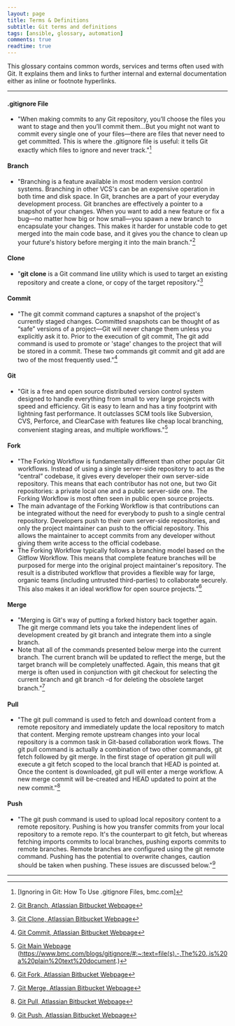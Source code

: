 ```yaml
---
layout: page
title: Terms & Definitions
subtitle: Git terms and definitions
tags: [ansible, glossary, automation]
comments: true
readtime: true
---
```

This glossary contains common words, services and terms often used with Git. It explains them and links to further internal and external documentation either as inline or footnote hyperlinks.

---
#### **.gitignore File**
* "When making commits to any Git repository, you’ll choose the files you want to stage and then you’ll commit them...But you might not want to commit every single one of your files—there are files that never need to get committed. This is where the .gitignore file is useful: it tells Git exactly which files to ignore and never track."[^1]

#### **Branch**
* "Branching is a feature available in most modern version control systems. Branching in other VCS's can be an expensive operation in both time and disk space. In Git, branches are a part of your everyday development process. Git branches are effectively a pointer to a snapshot of your changes. When you want to add a new feature or fix a bug—no matter how big or how small—you spawn a new branch to encapsulate your changes. This makes it harder for unstable code to get merged into the main code base, and it gives you the chance to clean up your future's history before merging it into the main branch."[^2]

#### **Clone**
* "**git clone** is a Git command line utility which is used to target an existing repository and create a clone, or copy of the target repository."[^3]

#### **Commit**
* "The git commit command captures a snapshot of the project's currently staged changes. Committed snapshots can be thought of as “safe” versions of a project—Git will never change them unless you explicitly ask it to. Prior to the execution of git commit, The git add command is used to promote or 'stage' changes to the project that will be stored in a commit. These two commands git commit and git add are two of the most frequently used."[^4]

#### **Git**
* "Git is a free and open source distributed version control system designed to handle everything from small to very large projects with speed and efficiency. Git is easy to learn and has a tiny footprint with lightning fast performance. It outclasses SCM tools like Subversion, CVS, Perforce, and ClearCase with features like cheap local branching, convenient staging areas, and multiple workflows."[^5]

#### **Fork**
* "The Forking Workflow is fundamentally different than other popular Git workflows. Instead of using a single server-side repository to act as the “central” codebase, it gives every developer their own server-side repository. This means that each contributor has not one, but two Git repositories: a private local one and a public server-side one. The Forking Workflow is most often seen in public open source projects.
* The main advantage of the Forking Workflow is that contributions can be integrated without the need for everybody to push to a single central repository. Developers push to their own server-side repositories, and only the project maintainer can push to the official repository. This allows the maintainer to accept commits from any developer without giving them write access to the official codebase.
* The Forking Workflow typically follows a branching model based on the Gitflow Workflow. This means that complete feature branches will be purposed for merge into the original project maintainer's repository. The result is a distributed workflow that provides a flexible way for large, organic teams (including untrusted third-parties) to collaborate securely. This also makes it an ideal workflow for open source projects."[^6]

#### **Merge**
* "Merging is Git's way of putting a forked history back together again. The git merge command lets you take the independent lines of development created by git branch and integrate them into a single branch.
* Note that all of the commands presented below merge into the current branch. The current branch will be updated to reflect the merge, but the target branch will be completely unaffected. Again, this means that git merge is often used in conjunction with git checkout for selecting the current branch and git branch -d for deleting the obsolete target branch."[^7]

#### **Pull**
* "The git pull command is used to fetch and download content from a remote repository and immediately update the local repository to match that content. Merging remote upstream changes into your local repository is a common task in Git-based collaboration work flows. The git pull command is actually a combination of two other commands, git fetch followed by git merge. In the first stage of operation git pull will execute a git fetch scoped to the local branch that HEAD is pointed at. Once the content is downloaded, git pull will enter a merge workflow. A new merge commit will be-created and HEAD updated to point at the new commit."[^8]

#### **Push**
* "The git push command is used to upload local repository content to a remote repository. Pushing is how you transfer commits from your local repository to a remote repo. It's the counterpart to git fetch, but whereas fetching imports commits to local branches, pushing exports commits to remote branches. Remote branches are configured using the git remote command. Pushing has the potential to overwrite changes, caution should be taken when pushing. These issues are discussed below."[^9]

---
[^1]: [Ignoring in Git: How To Use .gitignore Files, bmc.com]
[^2]: [Git Branch, Atlassian Bitbucket Webpage](https://www.atlassian.com/git/tutorials/using-branches#:~:text=Git%20branches%20are%20effectively%20a%20pointer%20to%20a%20snapshot%20of%20your%20changes.&text=Instead%20of%20copying%20files%20from,not%20a%20container%20for%20commits.)
[^3]: [Git Clone, Atlassian Bitbucket Webpage](https://www.atlassian.com/git/tutorials/setting-up-a-repository/git-clone#:~:text=git%20clone%20is%20a%20Git,copy%20of%20the%20target%20repository.)
[^4]: [Git Commit, Atlassian Bitbucket Webpage](https://www.atlassian.com/git/tutorials/saving-changes/git-commit#:~:text=The%20git%20commit%20command%20captures,you%20explicitly%20ask%20it%20to.&text=These%20two%20commands%20git%20commit,of%20the%20most%20frequently%20used.)
[^5]: [Git Main Webpage](https://git-scm.com/)
(https://www.bmc.com/blogs/gitignore/#:~:text=file(s).-,The%20.,is%20a%20plain%20text%20document.)
[^6]: [Git Fork, Atlassian Bitbucket Webpage](https://www.atlassian.com/git/tutorials/comparing-workflows/forking-workflow#:~:text=Forking%20is%20a%20git%20clone,org%2FuserA%2Fopen%2Dproject)
[^7]: [Git Merge, Atlassian Bitbucket Webpage](https://www.atlassian.com/git/tutorials/using-branches/git-merge)
[^8]: [Git Pull, Atlassian Bitbucket Webpage](https://www.atlassian.com/git/tutorials/syncing/git-pull#:~:text=The%20git%20pull%20command%20is,repository%20to%20match%20that%20content.&text=Once%20the%20content%20is%20downloaded,point%20at%20the%20new%20commit.)
[^9]: [Git Push, Atlassian Bitbucket Webpage](https://www.atlassian.com/git/tutorials/syncing/git-push#:~:text=The%20git%20push%20command%20is,repository%20to%20a%20remote%20repo.&text=Remote%20branches%20are%20configured%20using,should%20be%20taken%20when%20pushing.)
